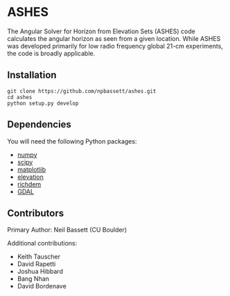 # ASHES
The Angular Solver for Horizon from Elevation Sets (ASHES) code calculates the angular horizon as seen from a given location. While ASHES was developed primarily for low radio frequency global 21-cm experiments, the code is broadly applicable.

## Installation
```
git clone https://github.com/npbassett/ashes.git
cd ashes
python setup.py develop
```

## Dependencies
You will need the following Python packages:
* [numpy](http://www.numpy.org/)
* [scipy](http://www.scipy.org/)
* [matplotlib](http://matplotlib.org/)
* [elevation](https://pypi.org/project/elevation/)
* [richdem](https://richdem.readthedocs.io/en/latest/)
* [GDAL](https://pypi.org/project/GDAL/)

## Contributors
Primary Author: Neil Bassett (CU Boulder)

Additional contributions:
* Keith Tauscher
* David Rapetti
* Joshua Hibbard
* Bang Nhan
* David Bordenave
